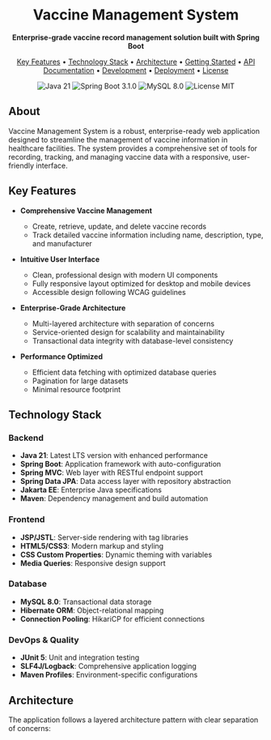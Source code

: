 <div align="center">
  <h1>Vaccine Management System</h1>
  
  <p>
    <strong>Enterprise-grade vaccine record management solution built with Spring Boot</strong>
  </p>
  
  <p>
    <a href="#key-features">Key Features</a> •
    <a href="#technology-stack">Technology Stack</a> •
    <a href="#architecture">Architecture</a> •
    <a href="#getting-started">Getting Started</a> •
    <a href="#api-documentation">API Documentation</a> •
    <a href="#development">Development</a> •
    <a href="#deployment">Deployment</a> •
    <a href="#license">License</a>
  </p>
  
  <img src="https://img.shields.io/badge/Java-21-orange" alt="Java 21" />
  <img src="https://img.shields.io/badge/Spring%20Boot-3.1.0-brightgreen" alt="Spring Boot 3.1.0" />
  <img src="https://img.shields.io/badge/MySQL-8.0-blue" alt="MySQL 8.0" />
  <img src="https://img.shields.io/badge/License-MIT-yellow" alt="License MIT" />
</div>

## About

Vaccine Management System is a robust, enterprise-ready web application designed to streamline the management of vaccine information in healthcare facilities. The system provides a comprehensive set of tools for recording, tracking, and managing vaccine data with a responsive, user-friendly interface.

## Key Features

- **Comprehensive Vaccine Management**
  - Create, retrieve, update, and delete vaccine records
  - Track detailed vaccine information including name, description, type, and manufacturer
  
- **Intuitive User Interface**
  - Clean, professional design with modern UI components
  - Fully responsive layout optimized for desktop and mobile devices
  - Accessible design following WCAG guidelines
  
- **Enterprise-Grade Architecture**
  - Multi-layered architecture with separation of concerns
  - Service-oriented design for scalability and maintainability
  - Transactional data integrity with database-level consistency

- **Performance Optimized**
  - Efficient data fetching with optimized database queries
  - Pagination for large datasets
  - Minimal resource footprint

## Technology Stack

### Backend
- **Java 21**: Latest LTS version with enhanced performance
- **Spring Boot**: Application framework with auto-configuration
- **Spring MVC**: Web layer with RESTful endpoint support
- **Spring Data JPA**: Data access layer with repository abstraction
- **Jakarta EE**: Enterprise Java specifications
- **Maven**: Dependency management and build automation

### Frontend
- **JSP/JSTL**: Server-side rendering with tag libraries
- **HTML5/CSS3**: Modern markup and styling
- **CSS Custom Properties**: Dynamic theming with variables
- **Media Queries**: Responsive design support

### Database
- **MySQL 8.0**: Transactional data storage
- **Hibernate ORM**: Object-relational mapping
- **Connection Pooling**: HikariCP for efficient connections

### DevOps & Quality
- **JUnit 5**: Unit and integration testing
- **SLF4J/Logback**: Comprehensive application logging
- **Maven Profiles**: Environment-specific configurations

## Architecture

The application follows a layered architecture pattern with clear separation of concerns:
